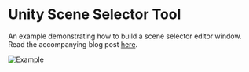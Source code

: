 # Unity Scene Selector Tool
An example demonstrating how to build a scene selector editor window. Read the accompanying blog post [here](https://bronsonzgeb.com/index.php/2021/08/21/scene-selector-tool/).

![Example]()
